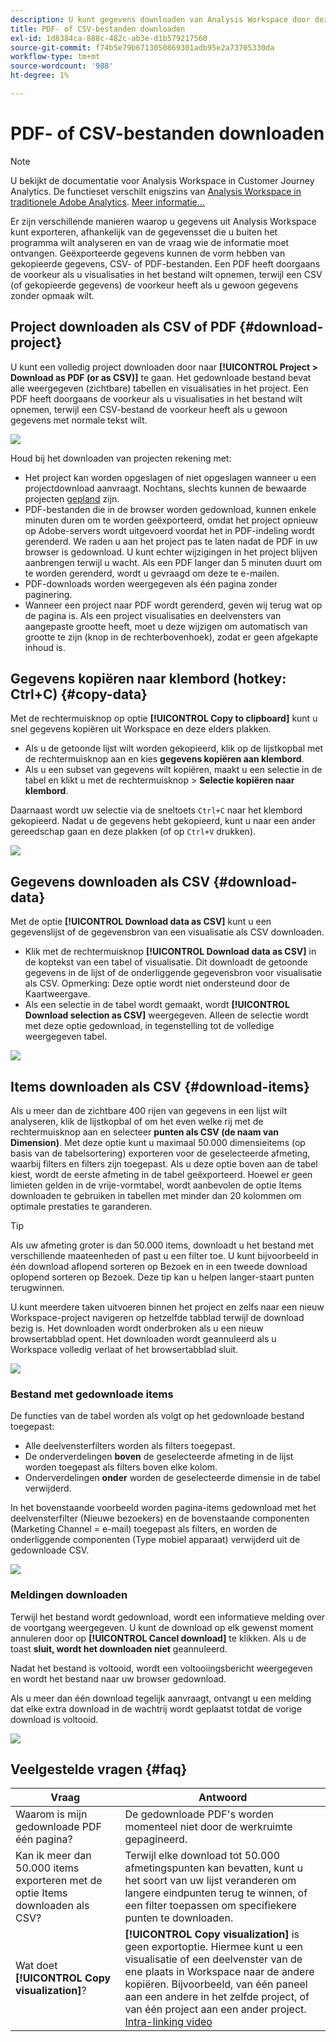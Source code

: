 ```yaml
---
description: U kunt gegevens downloaden van Analysis Workspace door deze te kopiëren of in PDF- en CSV-indeling.
title: PDF- of CSV-bestanden downloaden
exl-id: 1d8384ca-888c-482c-ab3e-d1b579217560
source-git-commit: f74b5e79b6713050869301adb95e2a73705330da
workflow-type: tm+mt
source-wordcount: '988'
ht-degree: 1%

---
```


# PDF- of CSV-bestanden downloaden

>[!NOTE]
>
>U bekijkt de documentatie voor Analysis Workspace in Customer Journey Analytics. De functieset verschilt enigszins van [Analysis Workspace in traditionele Adobe Analytics](https://experienceleague.adobe.com/docs/analytics/analyze/analysis-workspace/home.html). [Meer informatie...](/help/getting-started/cja-aa.md)

Er zijn verschillende manieren waarop u gegevens uit Analysis Workspace kunt exporteren, afhankelijk van de gegevensset die u buiten het programma wilt analyseren en van de vraag wie de informatie moet ontvangen. Geëxporteerde gegevens kunnen de vorm hebben van gekopieerde gegevens, CSV- of PDF-bestanden. Een PDF heeft doorgaans de voorkeur als u visualisaties in het bestand wilt opnemen, terwijl een CSV (of gekopieerde gegevens) de voorkeur heeft als u gewoon gegevens zonder opmaak wilt.

## Project downloaden als CSV of PDF {#download-project}

U kunt een volledig project downloaden door naar **[!UICONTROL Project > Download as PDF (or as CSV)]** te gaan. Het gedownloade bestand bevat alle weergegeven (zichtbare) tabellen en visualisaties in het project. Een PDF heeft doorgaans de voorkeur als u visualisaties in het bestand wilt opnemen, terwijl een CSV-bestand de voorkeur heeft als u gewoon gegevens met normale tekst wilt.

![](assets/download-project.png)

Houd bij het downloaden van projecten rekening met:

* Het project kan worden opgeslagen of niet opgeslagen wanneer u een projectdownload aanvraagt. Nochtans, slechts kunnen de bewaarde projecten [gepland](https://experienceleague.adobe.com/docs/analytics/analyze/analysis-workspace/curate-share/t-schedule-report.html) zijn.
* PDF-bestanden die in de browser worden gedownload, kunnen enkele minuten duren om te worden geëxporteerd, omdat het project opnieuw op Adobe-servers wordt uitgevoerd voordat het in PDF-indeling wordt gerenderd. We raden u aan het project pas te laten nadat de PDF in uw browser is gedownload. U kunt echter wijzigingen in het project blijven aanbrengen terwijl u wacht. Als een PDF langer dan 5 minuten duurt om te worden gerenderd, wordt u gevraagd om deze te e-mailen.
* PDF-downloads worden weergegeven als één pagina zonder paginering.
* Wanneer een project naar PDF wordt gerenderd, geven wij terug wat op de pagina is. Als een project visualisaties en deelvensters van aangepaste grootte heeft, moet u deze wijzigen om automatisch van grootte te zijn (knop in de rechterbovenhoek), zodat er geen afgekapte inhoud is.

## Gegevens kopiëren naar klembord (hotkey: Ctrl+C) {#copy-data}

Met de rechtermuisknop op optie **[!UICONTROL Copy to clipboard]** kunt u snel gegevens kopiëren uit Workspace en deze elders plakken.

* Als u de getoonde lijst wilt worden gekopieerd, klik op de lijstkopbal met de rechtermuisknop aan en kies **gegevens kopiëren aan klembord**.
* Als u een subset van gegevens wilt kopiëren, maakt u een selectie in de tabel en klikt u met de rechtermuisknop > **Selectie kopiëren naar klembord**.

Daarnaast wordt uw selectie via de sneltoets `Ctrl+C` naar het klembord gekopieerd. Nadat u de gegevens hebt gekopieerd, kunt u naar een ander gereedschap gaan en deze plakken (of op `Ctrl+V` drukken).

![](assets/copy-selection.png)

## Gegevens downloaden als CSV {#download-data}

Met de optie **[!UICONTROL Download data as CSV]** kunt u een gegevenslijst of de gegevensbron van een visualisatie als CSV downloaden.

* Klik met de rechtermuisknop **[!UICONTROL Download data as CSV]** in de koptekst van een tabel of visualisatie. Dit downloadt de getoonde gegevens in de lijst of de onderliggende gegevensbron voor visualisatie als CSV. Opmerking: Deze optie wordt niet ondersteund door de Kaartweergave.
* Als een selectie in de tabel wordt gemaakt, wordt **[!UICONTROL Download selection as CSV]** weergegeven. Alleen de selectie wordt met deze optie gedownload, in tegenstelling tot de volledige weergegeven tabel.

![](assets/download-data-viz.png)

## Items downloaden als CSV {#download-items}

Als u meer dan de zichtbare 400 rijen van gegevens in een lijst wilt analyseren, klik de lijstkopbal of om het even welke rij met de rechtermuisknop aan en selecteer **punten als CSV (de naam van Dimension)**. Met deze optie kunt u maximaal 50.000 dimensieitems (op basis van de tabelsortering) exporteren voor de geselecteerde afmeting, waarbij filters en filters zijn toegepast. Als u deze optie boven aan de tabel kiest, wordt de eerste afmeting in de tabel geëxporteerd. Hoewel er geen limieten gelden in de vrije-vormtabel, wordt aanbevolen de optie Items downloaden te gebruiken in tabellen met minder dan 20 kolommen om optimale prestaties te garanderen.

>[!TIP]
>
> Als uw afmeting groter is dan 50.000 items, downloadt u het bestand met verschillende maateenheden of past u een filter toe. U kunt bijvoorbeeld in één download aflopend sorteren op Bezoek en in een tweede download oplopend sorteren op Bezoek. Deze tip kan u helpen langer-staart punten terugwinnen.

U kunt meerdere taken uitvoeren binnen het project en zelfs naar een nieuw Workspace-project navigeren op hetzelfde tabblad terwijl de download bezig is. Het downloaden wordt onderbroken als u een nieuw browsertabblad opent. Het downloaden wordt geannuleerd als u Workspace volledig verlaat of het browsertabblad sluit.

![](assets/download-items.png)

### Bestand met gedownloade items

De functies van de tabel worden als volgt op het gedownloade bestand toegepast:

* Alle deelvensterfilters worden als filters toegepast.
* De onderverdelingen **boven** de geselecteerde afmeting in de lijst worden toegepast als filters boven elke kolom.
* Onderverdelingen **onder** worden de geselecteerde dimensie in de tabel verwijderd.

In het bovenstaande voorbeeld worden pagina-items gedownload met het deelvensterfilter (Nieuwe bezoekers) en de bovenstaande componenten (Marketing Channel = e-mail) toegepast als filters, en worden de onderliggende componenten (Type mobiel apparaat) verwijderd uit de gedownloade CSV.

![](assets/downloaded-file.png)

### Meldingen downloaden

Terwijl het bestand wordt gedownload, wordt een informatieve melding over de voortgang weergegeven. U kunt de download op elk gewenst moment annuleren door op **[!UICONTROL Cancel download]** te klikken. Als u de toast **sluit, wordt het downloaden niet** geannuleerd.

Nadat het bestand is voltooid, wordt een voltooiingsbericht weergegeven en wordt het bestand naar uw browser gedownload.

Als u meer dan één download tegelijk aanvraagt, ontvangt u een melding dat elke extra download in de wachtrij wordt geplaatst totdat de vorige download is voltooid.

![](assets/toast.png)

## Veelgestelde vragen {#faq}

| Vraag | Antwoord |
| --- | --- |
| Waarom is mijn gedownloade PDF één pagina? | De gedownloade PDF&#39;s worden momenteel niet door de werkruimte gepagineerd. |
| Kan ik meer dan 50.000 items exporteren met de optie Items downloaden als CSV? | Terwijl elke download tot 50.000 afmetingspunten kan bevatten, kunt u het soort van uw lijst veranderen om langere eindpunten terug te winnen, of een filter toepassen om specifiekere punten te downloaden. |
| Wat doet **[!UICONTROL Copy visualization]**? | **[!UICONTROL Copy visualization]** is geen exportoptie. Hiermee kunt u een visualisatie of een deelvenster van de ene plaats in Workspace naar de andere kopiëren. Bijvoorbeeld, van één paneel aan een andere in het zelfde project, of van één project aan een ander project. [Intra-linking video](https://experienceleague.adobe.com/docs/analytics-learn/tutorials/analysis-workspace/visualizations/intra-linking-in-analysis-workspace.html) |
